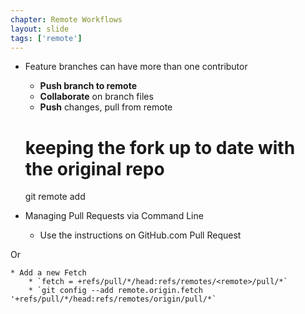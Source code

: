 ```yaml
---
chapter: Remote Workflows
layout: slide
tags: ['remote']
---
```

 
* Feature branches can have more than one contributor
    * __Push branch to remote__
    * __Collaborate__ on branch files
    * __Push__ changes, pull from remote 


    # keeping the fork up to date with the original repo
    git remote add <remote-name> <original-repo>

* Managing Pull Requests via Command Line
    * Use the instructions on GitHub.com Pull Request

Or

    * Add a new Fetch
        * `fetch = +refs/pull/*/head:refs/remotes/<remote>/pull/*`
        * `git config --add remote.origin.fetch '+refs/pull/*/head:refs/remotes/origin/pull/*`